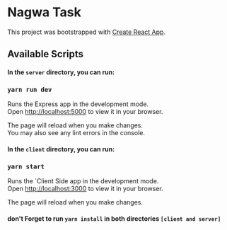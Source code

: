 # Nagwa Task

This project was bootstrapped with [Create React App](https://github.com/facebook/create-react-app).

## Available Scripts

#### In the `server` directory, you can run:

### `yarn run dev`

Runs the Express app in the development mode.\
Open [http://localhost:5000](http://localhost:5000) to view it in your browser.

The page will reload when you make changes.\
You may also see any lint errors in the console.

#### In the `client` directory, you can run:

### `yarn start`

Runs the `Client Side app in the development mode.\
Open [http://localhost:3000](http://localhost:3000) to view it in your browser.

The page will reload when you make changes.

#### don't Forget to run `yarn install` in both directories `[client and server]`

<!-- CC: Kareem Gameel -->
